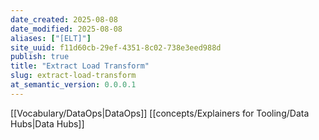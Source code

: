 ```yaml
---
date_created: 2025-08-08
date_modified: 2025-08-08
aliases: ["[ELT]"]
site_uuid: f11d60cb-29ef-4351-8c02-738e3eed988d
publish: true
title: "Extract Load Transform"
slug: extract-load-transform
at_semantic_version: 0.0.0.1
---
```

[[Vocabulary/DataOps|DataOps]]
[[concepts/Explainers for Tooling/Data Hubs|Data Hubs]]
